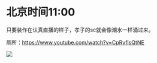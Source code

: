 # 北京时间11:00

只要装作在认真直播的样子，孝子的sc就会像潮水一样涌过来。

厕所：https://www.youtube.com/watch?v=CpRvflsQtNE

<img style="max-height: 700px;" src="https://s4.ax1x.com/2021/03/20/6fI6fO.png"></img>